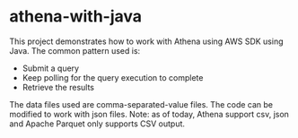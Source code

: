 # athena-with-java
This project demonstrates how to work with Athena using AWS SDK using Java.
The common pattern used is:
- Submit a query
- Keep polling for the query execution to complete
- Retrieve the results

The data files used are comma-separated-value files. The code can be modified 
to work with json files. Note: as of today, Athena support csv, json and Apache
Parquet only supports CSV output.
